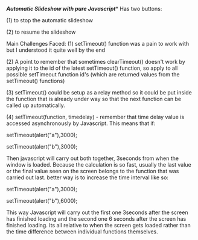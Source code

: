 
***Automatic Slideshow with pure Javascript****
Has two buttons:

(1) to stop the automatic slideshow

(2) to resume the slideshow

Main Challenges Faced:
(1) setTimeout() function was a pain to work with but I understood it quite well by the end

(2) A point to remember that sometimes clearTimeout() doesn't work by applying it to the id of the latest setTimeout() function, so apply to all possible setTimeout function id's (which are returned values from the setTimeout() functions)

(3) setTimeout() could be setup as a relay method so it could be put inside the function that is already under way so that the next function can be called up automatically.

(4) setTimeout(function, timedelay) - remember that time delay value is accessed asynchronously by Javascript. This means that if:

setTimeout(alert("a"),3000);

setTimeout(alert("b"),3000);

Then javascript will carry out both together, 3seconds from when the window is loaded. Because the calculation is so fast, usually the last value or the final value seen on the screen belongs to the function that was carried out last.
better way is to increase the time interval like so:

setTimeout(alert("a"),3000);

setTimeout(alert("b"),6000);

This way Javascript will carry out the first one 3seconds after the screen has finished loading and the second one 6 seconds after the screen has finished loading. Its all relative to when the screen gets loaded rather than the time difference between individual functions themselves.
